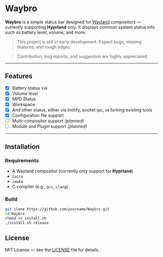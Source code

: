 # Waybro

**Waybro** is a simple status bar designed for [Wayland](https://wayland.freedesktop.org/) compositors — currently supporting **Hyprland** only. It displays common system status info such as battery level, volume, and more.

>  This project is still in early development. Expect bugs, missing features, and rough edges.

>  Contribution, bug reports, and suggestion are highly appreciated.


---

##  Features

- [x] Battery status via
- [x] Volume level
- [x] MPD Status
- [x] Workspace
- [x] And other status, either via inotify, socket ipc, or forking existing tools
- [x] Configuration file support 
- [ ] Multi-compositor support *(planned)*
- [ ] Module and Plugin support *(planned)*

---

##  Installation

### Requirements

- A Wayland compositor (currently only support for **Hyprland**)
- `cairo`
- `cmake`
- C compiler (e.g., `gcc`, `clang`)

### Build

```bash
git clone https://github.com/yourname/Waybro.git
cd Waybro
chmod +x install.sh
./install.sh release
```

##  License
MIT License — see the [LICENSE](https://github.com/RedenHilal/Waybro?tab=MIT-1-ov-file#) file for details.
